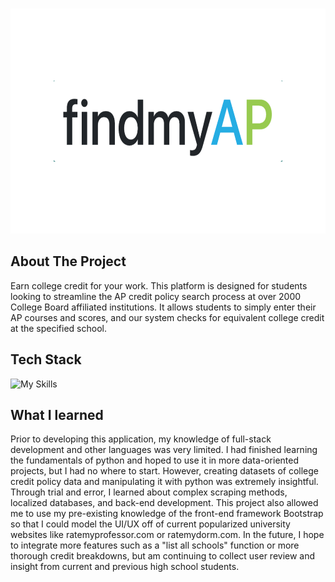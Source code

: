 <a id="readme-top"></a>

<!-- PROJECT LOGO -->
<br />
<div align="center">
  <a href="https://github.com/JKong05/findmyAP.git">
    <img src="/app/static/findmyap.png" alt="Logo" width="720" height="360">
  </a>
</div>

## About The Project
Earn college credit for your work. This platform is designed for students looking to streamline the AP credit policy search process at over 2000 College Board affiliated institutions.
It allows students to simply enter their AP courses and scores, and our system checks for equivalent college credit at the specified school.

## Tech Stack
![My Skills](https://skillicons.dev/icons?i=js,flask,py,bootstrap,selenium,sqlite)

## What I learned
Prior to developing this application, my knowledge of full-stack development and other languages was very limited. I had finished learning the fundamentals of python and hoped to use it
in more data-oriented projects, but I had no where to start. However, creating datasets of college credit policy data and manipulating it with python was extremely insightful. Through 
trial and error, I learned about complex scraping methods, localized databases, and back-end development. This project also allowed me to use my pre-existing knowledge of the front-end
framework Bootstrap so that I could model the UI/UX off of current popularized university websites like ratemyprofessor.com or ratemydorm.com. In the future, I hope to integrate more
features such as a "list all schools" function or more thorough credit breakdowns, but am continuing to collect user review and insight from current and previous high school students.
